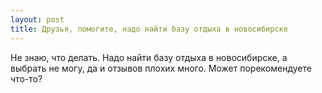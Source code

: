 ```yaml
---
layout: post 
title: Друзья, помогите, надо найти базу отдыха в новосибирске 
--- 
```

Не знаю, что делать. Надо найти базу отдыха в новосибирске, а выбрать не могу, да и отзывов плохих много. Может порекомендуете что-то?